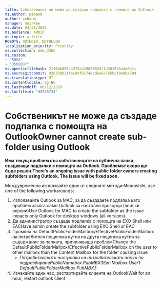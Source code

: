 ```yaml
---
title: Собственикът не може да създаде подпапка с помощта на Outlook
ms.author: pebaum
author: pebaum
manager: mnirkhe
ms.date: 04/21/2020
ms.audience: Admin
ms.topic: article
ROBOTS: NOINDEX, NOFOLLOW
localization_priority: Priority
ms.collection: Adm_O365
ms.custom:
- "5884"
- "3500007"
ms.openlocfilehash: 2116bb837e4378ea29d7882df1d3010b3a4e0b1c
ms.sourcegitcommit: 936330b11fec49f6174eadea6c765bdf9e6ba784
ms.translationtype: MT
ms.contentlocale: bg-BG
ms.lasthandoff: 06/12/2020
ms.locfileid: "44748733"
---
```

# <a name="owner-cannot-create-sub-folder-using-outlook"></a><span data-ttu-id="c6a31-102">Собственикът не може да създаде подпапка с помощта на Outlook</span><span class="sxs-lookup"><span data-stu-id="c6a31-102">Owner cannot create sub-folder using Outlook</span></span>

<span data-ttu-id="c6a31-103">**Има текущ проблем със собствениците на публична папка, създаващи подпапки с помощта на Outlook. Проблемът скоро ще бъде решен.**</span><span class="sxs-lookup"><span data-stu-id="c6a31-103">**There's an ongoing issue with public folder owners creating subfolders using Outlook. The issue will be fixed soon.**</span></span>

<span data-ttu-id="c6a31-104">Междувременно използвайте един от следните методи:</span><span class="sxs-lookup"><span data-stu-id="c6a31-104">Meanwhile, use one of the following workarounds:</span></span>

1. <span data-ttu-id="c6a31-105">Използвайте Outlook за MAC, за да създадете подпапка като проблем засяга само Outlook за настолни прозорци (всички версии)</span><span class="sxs-lookup"><span data-stu-id="c6a31-105">Use Outlook for MAC to create the subfolder as the issue impacts only Outlook for desktop windows (all versions)</span></span>
2. <span data-ttu-id="c6a31-106">Да администратор създаде подпапка с помощта на EXO Shell или EAC</span><span class="sxs-lookup"><span data-stu-id="c6a31-106">Have admin create the subfolder using EXO Shell or EAC</span></span>
3. <span data-ttu-id="c6a31-107">Промяна на DefaultPublicFolderMailbox/EffectivePublicFolderMailbox на потребителя пощенска кутия на друга пощенска кутия за съдържание за папката, причиняваща проблем</span><span class="sxs-lookup"><span data-stu-id="c6a31-107">Change the DefaultPublicFolderMailbox/EffectivePublicFolderMailbox on the user to other mailbox than the Content Mailbox for the folder causing issue</span></span>  
    - <span data-ttu-id="c6a31-108">*Потребителската настройка на потребителската папка по подразбиранеPublicNamebox PubMBX3*</span><span class="sxs-lookup"><span data-stu-id="c6a31-108">*Set-Mailbox User1 DefaultPublicFolderMailbox PubMBX3*</span></span>
4. <span data-ttu-id="c6a31-109">Изчакайте един час, рестартирайте клиента на Outlook</span><span class="sxs-lookup"><span data-stu-id="c6a31-109">Wait for an hour, restart outlook client</span></span>